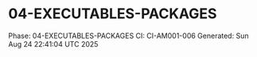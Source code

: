 # 04-EXECUTABLES-PACKAGES
Phase: 04-EXECUTABLES-PACKAGES
CI: CI-AM001-006
Generated: Sun Aug 24 22:41:04 UTC 2025
